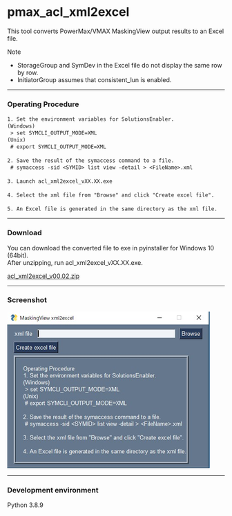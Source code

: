 # pmax_acl_xml2excel
This tool converts PowerMax/VMAX MaskingView output results to an Excel file.  
  
Note 
* StorageGroup and SymDev in the Excel file do not display the same row by row.
* InitiatorGroup assumes that consistent_lun is enabled.

---
### Operating Procedure
```
1. Set the environment variables for SolutionsEnabler.
(Windows)
 > set SYMCLI_OUTPUT_MODE=XML
(Unix)
 # export SYMCLI_OUTPUT_MODE=XML

2. Save the result of the symaccess command to a file.
 # symaccess -sid <SYMID> list view -detail > <FileName>.xml

3. Launch acl_xml2excel_vXX.XX.exe

4. Select the xml file from "Browse" and click "Create excel file".

5. An Excel file is generated in the same directory as the xml file.
```
---
### Download
You can download the converted file to exe in pyinstaller for Windows 10 (64bit).  
After unzipping, run acl_xml2excel_vXX.XX.exe.  

[acl_xml2excel_v00.02.zip](https://github.com/ss95089/pmax_acl_xml2excel/raw/main/dist/acl_xml2excel_v00.02.zip)  

---
### Screenshot
![screenshot](screenshot/img01.jpg)

---
### Development environment
Python 3.8.9  
